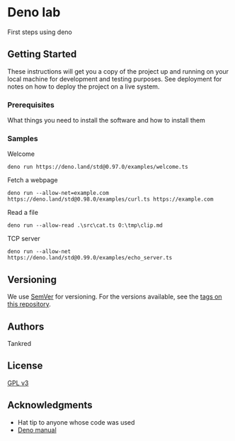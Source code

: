 # Deno lab

First steps using deno

## Getting Started

These instructions will get you a copy of the project up and running on your local machine for development and testing purposes. See deployment for notes on how to deploy the project on a live system.

### Prerequisites

What things you need to install the software and how to install them

### Samples 

Welcome
```
deno run https://deno.land/std@0.97.0/examples/welcome.ts
```

Fetch a webpage
```
deno run --allow-net=example.com https://deno.land/std@0.98.0/examples/curl.ts https://example.com
```

Read a file
```
deno run --allow-read .\src\cat.ts O:\tmp\clip.md
```

TCP server
```
deno run --allow-net https://deno.land/std@0.99.0/examples/echo_server.ts
```

## Versioning

We use [SemVer](http://semver.org/) for versioning. For the versions available, see the [tags on this repository](https://github.com/tankred/deno-lab/tags).

## Authors

Tankred

## License

[GPL v3](GPL_license.txt)

## Acknowledgments

* Hat tip to anyone whose code was used
* [Deno manual](https://deno.land/manual/getting_started/first_steps)
